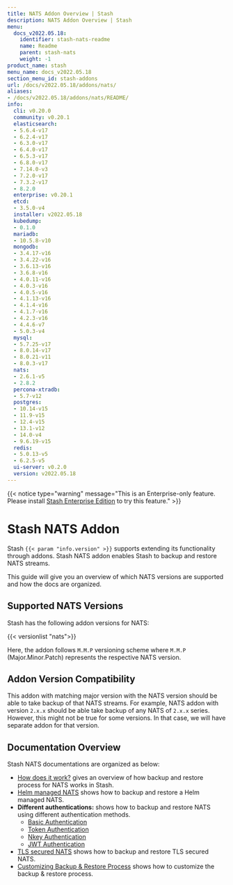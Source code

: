 ```yaml
---
title: NATS Addon Overview | Stash
description: NATS Addon Overview | Stash
menu:
  docs_v2022.05.18:
    identifier: stash-nats-readme
    name: Readme
    parent: stash-nats
    weight: -1
product_name: stash
menu_name: docs_v2022.05.18
section_menu_id: stash-addons
url: /docs/v2022.05.18/addons/nats/
aliases:
- /docs/v2022.05.18/addons/nats/README/
info:
  cli: v0.20.0
  community: v0.20.1
  elasticsearch:
  - 5.6.4-v17
  - 6.2.4-v17
  - 6.3.0-v17
  - 6.4.0-v17
  - 6.5.3-v17
  - 6.8.0-v17
  - 7.14.0-v3
  - 7.2.0-v17
  - 7.3.2-v17
  - 8.2.0
  enterprise: v0.20.1
  etcd:
  - 3.5.0-v4
  installer: v2022.05.18
  kubedump:
  - 0.1.0
  mariadb:
  - 10.5.8-v10
  mongodb:
  - 3.4.17-v16
  - 3.4.22-v16
  - 3.6.13-v16
  - 3.6.8-v16
  - 4.0.11-v16
  - 4.0.3-v16
  - 4.0.5-v16
  - 4.1.13-v16
  - 4.1.4-v16
  - 4.1.7-v16
  - 4.2.3-v16
  - 4.4.6-v7
  - 5.0.3-v4
  mysql:
  - 5.7.25-v17
  - 8.0.14-v17
  - 8.0.21-v11
  - 8.0.3-v17
  nats:
  - 2.6.1-v5
  - 2.8.2
  percona-xtradb:
  - 5.7-v12
  postgres:
  - 10.14-v15
  - 11.9-v15
  - 12.4-v15
  - 13.1-v12
  - 14.0-v4
  - 9.6.19-v15
  redis:
  - 5.0.13-v5
  - 6.2.5-v5
  ui-server: v0.2.0
  version: v2022.05.18
---
```


{{< notice type="warning" message="This is an Enterprise-only feature. Please install [Stash Enterprise Edition](/docs/v2022.05.18/setup/install/enterprise) to try this feature." >}}

# Stash NATS Addon

Stash `{{< param "info.version" >}}` supports extending its functionality through addons. Stash NATS addon enables Stash to backup and restore NATS streams.

This guide will give you an overview of which NATS versions are supported and how the docs are organized.

## Supported NATS Versions

Stash has the following addon versions for NATS:

{{< versionlist "nats">}}

Here, the addon follows `M.M.P` versioning scheme where `M.M.P` (Major.Minor.Patch) represents the respective NATS version.

## Addon Version Compatibility

This addon with matching major version with the NATS version should be able to take backup of that NATS streams. For example, NATS addon with version `2.x.x` should be able take backup of any NATS of `2.x.x` series. However, this might not be true for some versions. In that case, we will have separate addon for that version.

## Documentation Overview

Stash NATS documentations are organized as below:

- [How does it work?](/docs/v2022.05.18/addons/nats/overview/) gives an overview of how backup and restore process for NATS works in Stash.
- [Helm managed NATS](/docs/v2022.05.18/addons/nats/helm/) shows how to backup and restore a Helm managed NATS.
- **Different authentications:** shows how to backup and restore NATS using different authentication methods.
  - [Basic Authentication](/docs/v2022.05.18/addons/nats/authentications/basic-auth/)
  - [Token Authentication](/docs/v2022.05.18/addons/nats/authentications/token-auth/)
  - [Nkey Authentication](/docs/v2022.05.18/addons/nats/authentications/nkey-auth/)
  - [JWT Authentication](/docs/v2022.05.18/addons/nats/authentications/jwt-auth/)
- [TLS secured NATS](/docs/v2022.05.18/addons/nats/tls/) shows how to backup and restore TLS secured NATS.
- [Customizing Backup & Restore Process](/docs/v2022.05.18/addons/nats/customization/) shows how to customize the backup & restore process.
